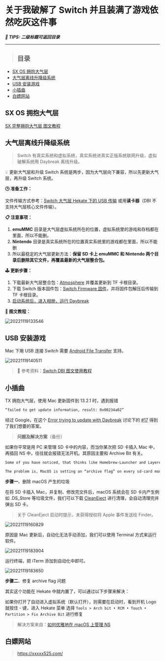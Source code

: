 # 关于我破解了 Switch 并且装满了游戏依然吃灰这件事<!-- omit in toc -->

***👀 TIPS: 二级标题可返回目录***

---

> ## 目录

- [SX OS 拥抱大气层](#sx-os-拥抱大气层)
- [大气层离线升降级系统](#大气层离线升降级系统)
- [USB 安装游戏](#usb-安装游戏)
- [小插曲](#小插曲)
- [白嫖网站](#白嫖网站)

## SX OS 拥抱大气层

[SX 完整拥抱大气层 图文教程](https://shipengliang.com/games/sx-%e5%ae%8c%e6%95%b4%e6%8b%a5%e6%8a%b1%e5%a4%a7%e6%b0%94%e5%b1%82-%e5%9b%be%e6%96%87%e6%95%99%e7%a8%8b.html)

## 大气层离线升降级系统

> Switch 有真实系统和虚拟系统，真实系统进真实正版系统联网升级，虚拟破解系统用 Daybreak 离线升级。

💡 更新大气层和升级 Switch 系统是两步，因为大气层向下兼容，所以先更新大气层，再升级 Switch 系统。

**🕒 准备工作：**

文件传输方式参考：[Switch 大气层 Hekate 下的 USB 传输](https://shipengliang.com/games/switch-%e5%a4%a7%e6%b0%94%e5%b1%82-hekate%e4%b8%8b%e7%9a%84usb%e4%bc%a0%e8%be%93.html) 或用**读卡器**（DBI 不支持大气层核心文件传输）。

**📋 注意事项：**

1. **emuMMC** 目录是大气层虚拟系统所在的位置，虚拟系统里的游戏和存档都在里面，所以不能删。
2. **Nintendo** 目录是真实系统所在的位置真实系统里的游戏都在里面，所以不能删
3. 所以最稳定的大气层更新方法：**保留 SD 卡上 emuMMC 和 Nintendo 两个目录后删除其它文件，再覆盖最新的大气层整合包。**

**🕹️ 更新步骤：**

1. 下载最新大气层整合包：[Atmosphere](https://github.com/AK478BB/AK-Atmosphere/releases) 并覆盖更新到 TF 卡根目录。
2. 下载 Switch 版本固件包：[Switch Firmware 固件](https://github.com/THZoria/NX_Firmware/releases)，并将固件包解压后传输到 TF 卡根目录。
3. [启动系统后，进入相册，运行 Daybreak](https://shipengliang.com/games/switch-%e5%a4%a7%e6%b0%94%e5%b1%82-atmosphere-%e5%a6%82%e4%bd%95%e7%a6%bb%e7%ba%bf%e5%8d%87%e7%ba%a7%e7%b3%bb%e7%bb%9f.html)

**🚗 图文教程：**

![20221119133546](https://raw.githubusercontent.com/chuenwei0129/my-picgo-repo/master/mac/20221119133546.png)

## USB 安装游戏

Mac 下用 USB 连接 Switch 需要 [Android File Transfer](https://www.android.com/filetransfer/) 支持。

![20221119140511](https://raw.githubusercontent.com/chuenwei0129/my-picgo-repo/master/mac/20221119140511.png)

> 💾 参考资料：[Switch DBI 图文使用教程](https://shipengliang.com/games/switch-dbi-%e5%9b%be%e6%96%87%e4%bd%bf%e7%94%a8%e6%95%99%e7%a8%8b.html)

## 小插曲

TX 拥抱大气层，使用 Mac 更新固件到 13.2.1 时，遇到报错

```sh
“failed to get update information, result: 0x00234a02”
```

经过 Google，在这个 [Error trying to update with Daybreak](https://gbatemp.net/threads/error-trying-to-update-with-daybreak.579036/) 讨论下的 [#17](https://gbatemp.net/threads/error-trying-to-update-with-daybreak.579036/#post-9299632) 得到了我们想要的答案。

> **问题及解决方案**（备份）

如果你平常是用 PC 来管理 SD 卡中的内容，而当你某次把 SD 卡插入 Mac 中，再插回 NS 中，往往就会报错无法开机。其原因主要和 Archive Bit 有关。

```sh
Some of you have noticed, that thinks like Homebrew-Launcher and LayeredFS-Injects aren’t working as expected when using MacOS for SD-Card-Management.

The problem is, MacOS is setting an “archive flag” on every sd-card mounted and the switch won’t read that folders.
```

**步骤一**、删除 macOS 产生的垃圾

在将 SD 卡插入 Mac，并复制、修改完文件后，macOS 系统会在 SD 卡内产生例如 .DS_Store 等垃圾文件，我们可以下载 [CleanEject](https://www.javawa.nl/cleaneject_en.html) 进行清理，会自动清理完并弹出 SD 卡。

> 关于 CleanEject 启动时提示，未获得授权将 Apple 事件发送给 Finder。

![20221119160829](https://raw.githubusercontent.com/chuenwei0129/my-picgo-repo/master/mac/20221119160829.png)

原因是 Mac 更新后，自动化无法手动添加，我们可以使用 Terminal 方式来运行软件。

![20221119183904](https://raw.githubusercontent.com/chuenwei0129/my-picgo-repo/master/mac/20221119183904.png)

运行终端，把 iTerm 添加到自动化中即可。

![20221119183650](https://raw.githubusercontent.com/chuenwei0129/my-picgo-repo/master/mac/20221119183650.png)

**步骤二**、修复 archive flag 问题

其实这个功能在 Hekate 中就内置了，可以通过以下步骤来解决：

如果你打开了自动进入虚拟系统（默认打开），则需要在启动时，看到开机 Logo 就按住 - 键，进入 Hekate 菜单
选择 `Tools > Arch bit • RCM • Touch • Partition > Fix Archive Bit` 进行修复

> 解决方案来自：[如何优雅地在 macOS 上管理 NS](https://blog.dov.moe/posts/52726/)

## 白嫖网站

> <https://xxxxx525.com/>
